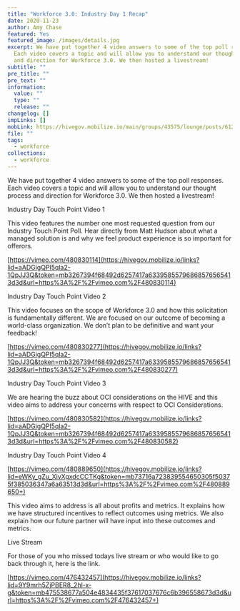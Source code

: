 ```yaml
---
title: "Workforce 3.0: Industry Day 1 Recap"
date: 2020-11-23
author: Amy Chase
featured: Yes
featured_image: /images/details.jpg
excerpt: We have put together 4 video answers to some of the top poll responses.
  Each video covers a topic and will allow you to understand our thought process
  and direction for Workforce 3.0. We then hosted a livestream!
subtitle: ""
pre_title: ""
pre_text: ""
information:
  value: ""
  type: ""
  release: ""
changelog: []
impLinks: []
mobLink: https://hivegov.mobilize.io/main/groups/43575/lounge/posts/612153?tab=comment
file: ""
tags:
  - workforce
collections:
  - workforce
---
```

We have put together 4 video answers to some of the top poll responses. Each video covers a topic and will allow you to understand our thought process and direction for Workforce 3.0. We then hosted a livestream!



Industry Day Touch Point Video 1

This video features the number one most requested question from our Industry Touch Point Poll. Hear directly from Matt Hudson about what a managed solution is and why we feel product experience is so important for offerors.

[https://vimeo.com/480830114](https://hivegov.mobilize.io/links?lid=aADGigQPI5qla2-1QpJJ3Q&token=mb3267394f68492d6257417a63395855796868576565413d3d&url=https%3A%2F%2Fvimeo.com%2F480830114)

Industry Day Touch Point Video 2

This video focuses on the scope of Workforce 3.0 and how this solicitation is fundamentally different. We are focused on our outcome of becoming a world-class organization. We don’t plan to be definitive and want your feedback!

[https://vimeo.com/480830277](https://hivegov.mobilize.io/links?lid=aADGigQPI5qla2-1QpJJ3Q&token=mb3267394f68492d6257417a63395855796868576565413d3d&url=https%3A%2F%2Fvimeo.com%2F480830277)

Industry Day Touch Point Video 3

We are hearing the buzz about OCI considerations on the HIVE and this video aims to address your concerns with respect to OCI Considerations.

[https://vimeo.com/480830582](https://hivegov.mobilize.io/links?lid=aADGigQPI5qla2-1QpJJ3Q&token=mb3267394f68492d6257417a63395855796868576565413d3d&url=https%3A%2F%2Fvimeo.com%2F480830582)

Industry Day Touch Point Video 4

[https://vimeo.com/480889650](https://hivegov.mobilize.io/links?lid=eWKy_gZu_XivXgxdcCCTKg&token=mb73716a723839554650305f50375f385036347a6a63513d3d&url=https%3A%2F%2Fvimeo.com%2F480889650+)

This video aims to address is all about profits and metrics. It explains how we have structured incentives to reflect outcomes using metrics. We also explain how our future partner will have input into these outcomes and metrics.

Live Stream

For those of you who missed todays live stream or who would like to go back through it, here is the link.

[https://vimeo.com/476432457](https://hivegov.mobilize.io/links?lid=9Y9mrh5ZjPBER8_2hl-x-g&token=mb475538677a504e4834435f37617037676c6b396558673d3d&url=https%3A%2F%2Fvimeo.com%2F476432457+)
